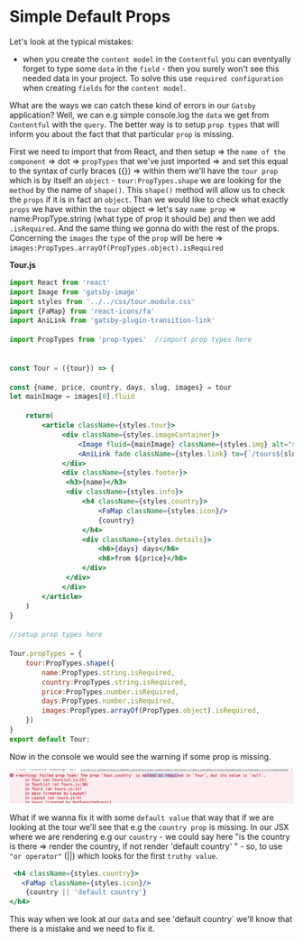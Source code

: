 # Simple Default Props

Let's look at the typical mistakes: 

-  when you create the `content model` in the `Contentful` you can eventyally forget to type some `data` in the `field` - then you surely won't see this needed data in your project. To solve this use `required configuration` when creating `fields` for the `content model`. 

What are the ways we can catch these kind of errors in our `Gatsby` application? Well, we can e.g simple console.log the `data` we get from `Contentful` with the `query`. The better way is to setup `prop types` that will inform you about the fact that that particular `prop` is missing. 

First we need to import that from React, and then setup => the `name of the component` => dot => `propTypes` that we've just imported => and  set this equal to the syntax of curly braces ({}) => within them we'll have the `tour prop` which is by itself an `object` - `tour:PropTypes.shape` we are looking for the `method` by the name of `shape()`. This `shape()` method will allow us to check the `props` if it is in fact an `object`. Than we would like to check what exactly `props` we have within the `tour` object => let's say `name prop` => name:PropType.string (what type of prop it should be) and then we add `.isRequired`. And the same thing we gonna do with the rest of the props. 
Concerning the `images` the `type` of the `prop` will be here => `images:PropTypes.arrayOf(PropTypes.object).isRequired`

**Tour.js**

```jsx
import React from 'react'
import Image from 'gatsby-image'
import styles from '../../css/tour.module.css'
import {FaMap} from 'react-icons/fa'
import AniLink from 'gatsby-plugin-transition-link'

import PropTypes from 'prop-types'  //import prop types here 


const Tour = ({tour}) => {

const {name, price, country, days, slug, images} = tour
let mainImage = images[0].fluid

    return(
        <article className={styles.tour}>
             <div className={styles.imageContainer}>
                 <Image fluid={mainImage} className={styles.img} alt="single tour"/>
                 <AniLink fade className={styles.link} to={`/tours${slug}`}>details</AniLink>
             </div>
             <div className={styles.footer}>
              <h3>{name}</h3>
              <div className={styles.info}>
                  <h4 className={styles.country}>
                      <FaMap className={styles.icon}/>
                      {country}
                  </h4>
                  <div className={styles.details}>
                      <h6>{days} days</h6>
                      <h6>from ${price}</h6>
                  </div>
              </div>
             </div>
        </article>
    )
}

//setup prop types here 

Tour.propTypes = {
    tour:PropTypes.shape({
        name:PropTypes.string.isRequired,
        country:PropTypes.string.isRequired,
        price:PropTypes.number.isRequired,
        days:PropTypes.number.isRequired,
        images:PropTypes.arrayOf(PropTypes.object).isRequired,
    })
}
export default Tour;
```

Now in the console we would see the warning if some prop is missing. 

![prop-warning](./prop-warning.png)

What if we wanna fix it with some `default value` that way that if we are looking at the tour we'll see that e.g the `country prop` is missing. In our JSX where we are rendering e.g our `country`  - we could say here "is the country is there => render the country, if not render 'default country' " - so, to use `"or operator"` (||) which looks for the first `truthy value`. 

```jsx
 <h4 className={styles.country}>
   <FaMap className={styles.icon}/>
    {country || 'default country'}
</h4>
```

This way when we look at our `data` and see 'default country` we'll know that there is a mistake and we need to fix it.  